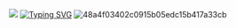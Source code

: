 ⠀⠀⠀⠀![](https://komarev.com/ghpvc/?username=autopsycutie&color=cbbda3)
[![Typing SVG](https://readme-typing-svg.demolab.com?font=Source+Code+Pro&pause=171b26&color=111111&center=true&width=900&lines=%231+jeff+the+killer+fan)](https://git.io/typing-svg)
![48a4f03402c0915b05edc15b417a33cb](https://github.com/user-attachments/assets/a45a5dd9-e194-47d2-beb5-c0cab3f23223)
